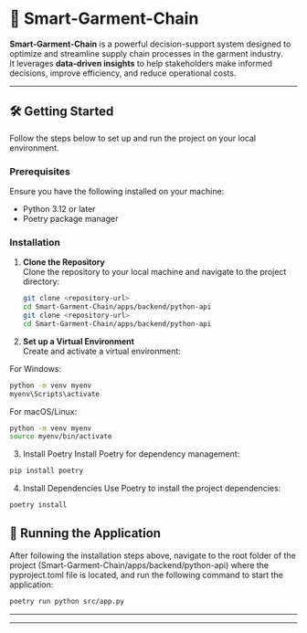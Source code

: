 # 🧵 Smart-Garment-Chain  

**Smart-Garment-Chain** is a powerful decision-support system designed to optimize and streamline supply chain processes in the garment industry.  
It leverages **data-driven insights** to help stakeholders make informed decisions, improve efficiency, and reduce operational costs.  

---

## 🛠️ Getting Started

Follow the steps below to set up and run the project on your local environment.

### Prerequisites

Ensure you have the following installed on your machine:
- Python 3.12 or later
- Poetry package manager

### Installation

1. **Clone the Repository**  
   Clone the repository to your local machine and navigate to the project directory:
   ```bash
   git clone <repository-url>
   cd Smart-Garment-Chain/apps/backend/python-api
   git clone <repository-url>
   cd Smart-Garment-Chain/apps/backend/python-api

2. **Set up a Virtual Environment**   
Create and activate a virtual environment:

For Windows:
   ```bash
  python -m venv myenv
  myenv\Scripts\activate
  ```
For macOS/Linux:

 ```bash
python -m venv myenv
source myenv/bin/activate
```

3. Install Poetry
Install Poetry for dependency management:

 ```bash
pip install poetry
```
4. Install Dependencies
Use Poetry to install the project dependencies:

 ```bash
poetry install
```


## 🚀 Running the Application

After following the installation steps above, navigate to the root folder of the project (Smart-Garment-Chain/apps/backend/python-api) where the pyproject.toml file is located, and run the following command to start the application:
 ```bash
poetry run python src/app.py
```


---


---